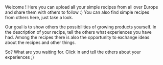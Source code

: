 Welcome !
Here you can upload all your simple recipes from all over Europe and share them with others to follow :) 
You can also find simple recipes from others here, just take a look.

Our goal is to show others the possibilities of growing products yourself. 
In the description of your recipe, tell the others what experiences you have had.
Among the recipes there is also the opportunity to exchange ideas about the recipes and other things. 

So? What are you waiting for. Click in and tell the others about your experiences ;)
